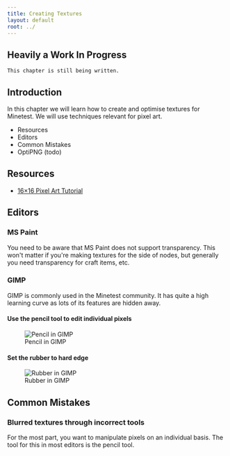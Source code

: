 ```yaml
---
title: Creating Textures
layout: default
root: ../
---
```


<div class="notice">
	<h2>Heavily a Work In Progress</h2>

	This chapter is still being written.
</div>


## Introduction

In this chapter we will learn how to create and optimise textures for
Minetest. We will use techniques relevant for pixel art.

* Resources
* Editors
* Common Mistakes
* OptiPNG (todo)

## Resources

* [16×16 Pixel Art Tutorial](http://www.photonstorm.com/art/tutorials-art/16x16-pixel-art-tutorial)

## Editors

### MS Paint

You need to be aware that MS Paint does not support transparency.
This won't matter if you're making textures for the side of nodes,
but generally you need transparency for craft items, etc.

### GIMP

GIMP is commonly used in the Minetest community. It has quite a high
learning curve as lots of its features are hidden away.

#### Use the pencil tool to edit individual pixels

<figure>
	<img src="{{ page.root }}/static/pixel_art_gimp_pencil.png" alt="Pencil in GIMP">
	<figcaption>
		Pencil in GIMP
	</figcaption>
</figure>

#### Set the rubber to hard edge

<figure>
	<img src="{{ page.root }}/static/pixel_art_gimp_rubber.png" alt="Rubber in GIMP">
	<figcaption>
		Rubber in GIMP
	</figcaption>
</figure>

## Common Mistakes

### Blurred textures through incorrect tools

For the most part, you want to manipulate pixels on an individual basis.
The tool for this in most editors is the pencil tool.
